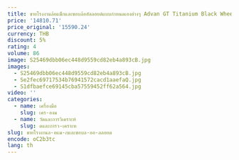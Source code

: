 ```yaml
---
title: ขายโรงงานล้อแม็กและขอบล้ออัลลอยด์แบบกําหนดเองต่างๆ Advan GT Titanium Black Wheels สําหรับการเปลี่ยนและซ่อมแซม
price: '14810.71'
price_original: '15590.24'
currency: THB
discount: 5%
rating: 4
volume: 86
image: S25469dbb06ec448d9559cd82eb4a893cB.jpg
images:
  - S25469dbb06ec448d9559cd82eb4a893cB.jpg
  - Se2fec69717534b76941572cacd1aaefaQ.jpg
  - S1dfbaefce69145cba57559452ff62a564.jpg
video: ''
categories:
  - name: เครื่องมือ
    slug: เคร-องม
  - name: วัดและการวิเคราะห์
    slug: ดและการว-เคราะห
slug: ขายโรงงานล-อแม-กและขอบล-ออ-ลลอยด
encode: oC2b3tc
lang: th
---
```

  